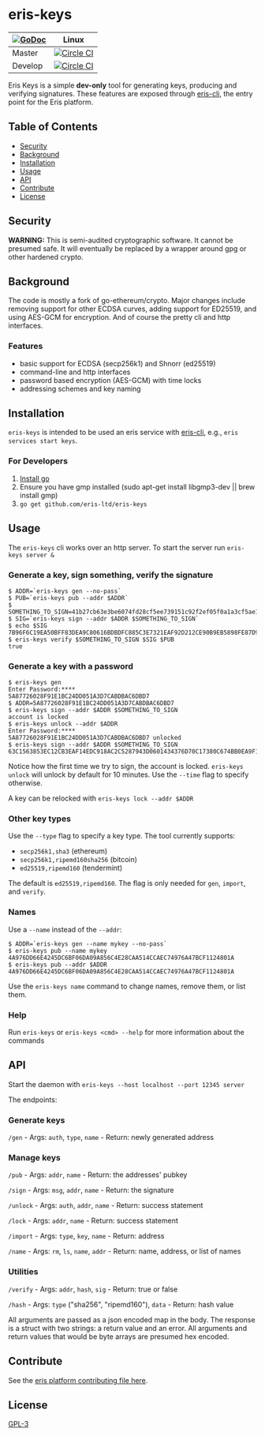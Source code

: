 # eris-keys

|[![GoDoc](https://godoc.org/github.com/eris-keys?status.png)](https://godoc.org/github.com/eris-ltd/eris-keys) | Linux |
|---|-------|
| Master | [![Circle CI](https://circleci.com/gh/eris-ltd/eris-keys/tree/master.svg?style=svg)](https://circleci.com/gh/eris-ltd/eris-keys/tree/master) |
| Develop | [![Circle CI](https://circleci.com/gh/eris-ltd/eris-keys/tree/develop.svg?style=svg)](https://circleci.com/gh/eris-ltd/eris-keys/tree/develop) |

Eris Keys is a simple **dev-only** tool for generating keys, producing and verifying signatures. These features are exposed through [eris-cli](https://monax.io/docs/documentation/cli), the entry point for the Eris platform.

## Table of Contents

- [Security](#security)
- [Background](#background)
- [Installation](#installation)
- [Usage](#usage)
- [API](#api)
- [Contribute](#contribute)
- [License](#license)

## Security

**WARNING:** This is semi-audited cryptographic software. It cannot be presumed safe. It will eventually be replaced by a wrapper around gpg or other hardened crypto.

## Background

The code is mostly a fork of go-ethereum/crypto. Major changes include removing support for other ECDSA curves,
adding support for ED25519, and using AES-GCM for encryption. And of course the pretty cli and http interfaces.

### Features
- basic support for ECDSA (secp256k1) and Shnorr (ed25519)
- command-line and http interfaces
- password based encryption (AES-GCM) with time locks
- addressing schemes and key naming

## Installation

`eris-keys` is intended to be used an eris service with [eris-cli](https://monax.io/docs/documentation/cli), e.g., `eris services start keys`.

### For Developers

1. [Install go](https://golang.org/doc/install)
2. Ensure you have gmp installed (sudo apt-get install libgmp3-dev || brew install gmp)
3. `go get github.com/eris-ltd/eris-keys`

## Usage

The `eris-keys` cli works over an http server. To start the server run `eris-keys server &`

### Generate a key, sign something, verify the signature

```
$ ADDR=`eris-keys gen --no-pass`
$ PUB=`eris-keys pub --addr $ADDR`
$ SOMETHING_TO_SIGN=41b27cb63e3be6074fd28cf5ee739151c92f2ef05f0a1a3cf5ae13de3007fc8e
$ SIG=`eris-keys sign --addr $ADDR $SOMETHING_TO_SIGN`
$ echo $SIG
7B96F6C19EA50BFF83DEA9C80616BDBDFC885C3E7321EAF92D212CE90B9EB5898FE87D95B0A8286E4A49D0F497223C2DAFD38D50E4F6F3A39F7F7B240FDCEC03
$ eris-keys verify $SOMETHING_TO_SIGN $SIG $PUB
true
```

### Generate a key with a password

```
$ eris-keys gen
Enter Password:****
5A87726028F91E1BC24DD051A3D7CABDBAC6DBD7
$ ADDR=5A87726028F91E1BC24DD051A3D7CABDBAC6DBD7
$ eris-keys sign --addr $ADDR $SOMETHING_TO_SIGN
account is locked
$ eris-keys unlock --addr $ADDR
Enter Password:****
5A87726028F91E1BC24DD051A3D7CABDBAC6DBD7 unlocked
$ eris-keys sign --addr $ADDR $SOMETHING_TO_SIGN
63C1563853EC12CB3EAF14EDC918AC2C5287943D0601434376D70C17380C674BB0EA9F1AC24EF3276D89AAED56E353F4AAD5B276BC3B0BB96EA0EB50EA95BA0F
```

Notice how the first time we try to sign, the account is locked. `eris-keys unlock` will unlock by default for 10 minutes. Use the `--time` flag to specify otherwise.

A key can be relocked with `eris-keys lock --addr $ADDR`

### Other key types

Use the `--type` flag to specify a key type. The tool currently supports:

- `secp256k1,sha3` (ethereum)
- `secp256k1,ripemd160sha256` (bitcoin)
- `ed25519,ripemd160` (tendermint)

The default is `ed25519,ripemd160`. The flag is only needed for `gen`, `import`, and `verify`.

### Names

Use a `--name` instead of the `--addr`:

```
$ ADDR=`eris-keys gen --name mykey --no-pass`
$ eris-keys pub --name mykey
4A976DD66E4245DC6BF06DA09A856C4E28CAA514CCAEC74976A47BCF1124801A
$ eris-keys pub --addr $ADDR
4A976DD66E4245DC6BF06DA09A856C4E28CAA514CCAEC74976A47BCF1124801A
```

Use the `eris-keys name` command to change names, remove them, or list them.

### Help

Run `eris-keys` or `eris-keys <cmd> --help` for more information about the commands

## API

Start the daemon with `eris-keys --host localhost --port 12345 server`

The endpoints:

### Generate keys
`/gen`
	- Args: `auth`, `type`, `name`
	- Return:  newly generated address

### Manage keys
`/pub`
	- Args: `addr`, `name`
	- Return: the addresses' pubkey

`/sign`
	- Args: `msg`, `addr`, `name`
	- Return: the signature

`/unlock`
	- Args: `auth`, `addr`, `name`
	- Return: success statement

`/lock`
	- Args: `addr`, `name`
	- Return: success statement

`/import`
	- Args: `type`, `key`, `name`
	- Return: address

`/name`
	- Args: `rm`, `ls`, `name`, `addr`
	- Return: name, address, or list of names

### Utilities
`/verify`
	- Args: `addr`, `hash`, `sig`
	- Return: true or false

`/hash`
	- Args: `type` ("sha256", "ripemd160"), `data`
	- Return: hash value


All arguments are passed as a json encoded map in the body. The response is a struct with two strings: a return value and an error. All arguments and return values that would be byte arrays are presumed hex encoded.

## Contribute
See the [eris platform contributing file here](https://github.com/eris-ltd/coding/blob/master/github/CONTRIBUTING.md).

## License

[GPL-3](LICENSE)
